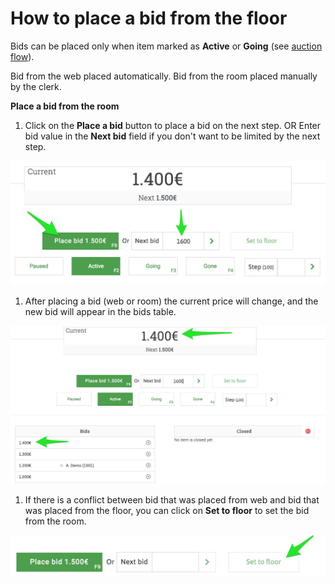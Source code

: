# How to place a bid from the floor

Bids can be placed only when item marked as **Active** or **Going** \(see [auction flow](../auction-flow.md)\).

Bid from the web placed automatically. Bid from the room placed manually by the clerk.

**Place a bid from the room**

1. Click on the **Place a bid** button to place a bid on the next step. OR Enter bid value in the **Next bid** field if you don't want to be limited by the next step.

![](../../.gitbook/assets/image%20%2832%29.png)

1. After placing a bid \(web or room\) the current price will change, and the new bid will appear in the bids table.

![](../../.gitbook/assets/image%20%2818%29.png)

1. If there is a conflict between bid that was placed from web and bid that was placed from the floor, you can click on **Set to floor** to set the bid from the room.

![](../../.gitbook/assets/image%20%2811%29.png)

